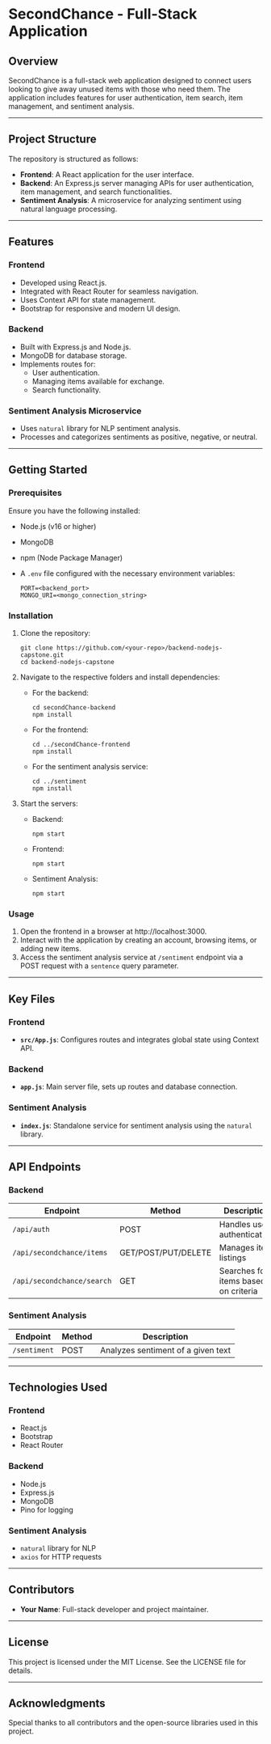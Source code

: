 # SecondChance - Full-Stack Application

## Overview

SecondChance is a full-stack web application designed to connect users looking to give away unused items with those who need them. The application includes features for user authentication, item search, item management, and sentiment analysis.

---

## Project Structure

The repository is structured as follows:

- **Frontend**: A React application for the user interface.
- **Backend**: An Express.js server managing APIs for user authentication, item management, and search functionalities.
- **Sentiment Analysis**: A microservice for analyzing sentiment using natural language processing.

---

## Features

### Frontend

- Developed using React.js.
- Integrated with React Router for seamless navigation.
- Uses Context API for state management.
- Bootstrap for responsive and modern UI design.

### Backend

- Built with Express.js and Node.js.
- MongoDB for database storage.
- Implements routes for:
    - User authentication.
    - Managing items available for exchange.
    - Search functionality.

### Sentiment Analysis Microservice

- Uses `natural` library for NLP sentiment analysis.
- Processes and categorizes sentiments as positive, negative, or neutral.

---

## Getting Started

### Prerequisites

Ensure you have the following installed:

- Node.js (v16 or higher)
- MongoDB
- npm (Node Package Manager)
- A `.env` file configured with the necessary environment variables:
    
    ```
    PORT=<backend_port>
    MONGO_URI=<mongo_connection_string>
    ```
    

### Installation

1. Clone the repository:
    
    ```
    git clone https://github.com/<your-repo>/backend-nodejs-capstone.git
    cd backend-nodejs-capstone
    ```
    
2. Navigate to the respective folders and install dependencies:
    - For the backend:
        
        ```
        cd secondChance-backend
        npm install
        ```
        
    - For the frontend:
        
        ```
        cd ../secondChance-frontend
        npm install
        ```
        
    - For the sentiment analysis service:
        
        ```
        cd ../sentiment
        npm install
        ```
        
3. Start the servers:
    - Backend:
        
        ```
        npm start
        ```
        
    - Frontend:
        
        ```
        npm start
        ```
        
    - Sentiment Analysis:
        
        ```
        npm start
        ```
        

### Usage

1. Open the frontend in a browser at http://localhost:3000.
2. Interact with the application by creating an account, browsing items, or adding new items.
3. Access the sentiment analysis service at `/sentiment` endpoint via a POST request with a `sentence` query parameter.

---

## Key Files

### Frontend

- **`src/App.js`**:
Configures routes and integrates global state using Context API.

### Backend

- **`app.js`**:
Main server file, sets up routes and database connection.

### Sentiment Analysis

- **`index.js`**:
Standalone service for sentiment analysis using the `natural` library.

---

## API Endpoints

### Backend

| Endpoint | Method | Description |
| --- | --- | --- |
| `/api/auth` | POST | Handles user authentication |
| `/api/secondchance/items` | GET/POST/PUT/DELETE | Manages item listings |
| `/api/secondchance/search` | GET | Searches for items based on criteria |

### Sentiment Analysis

| Endpoint | Method | Description |
| --- | --- | --- |
| `/sentiment` | POST | Analyzes sentiment of a given text |

---

## Technologies Used

### Frontend

- React.js
- Bootstrap
- React Router

### Backend

- Node.js
- Express.js
- MongoDB
- Pino for logging

### Sentiment Analysis

- `natural` library for NLP
- `axios` for HTTP requests

---

## Contributors

- **Your Name**: Full-stack developer and project maintainer.

---

## License

This project is licensed under the MIT License. See the LICENSE file for details.

---

## Acknowledgments

Special thanks to all contributors and the open-source libraries used in this project.
